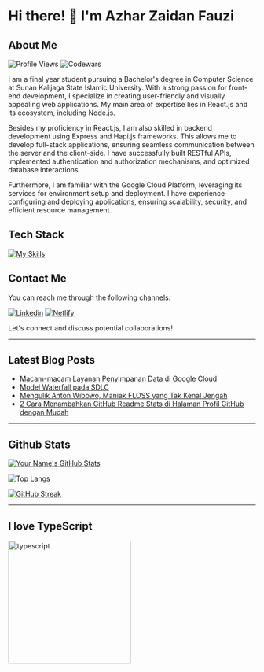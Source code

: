 # Hi there! 👋 I'm Azhar Zaidan Fauzi

## About Me
![Profile Views](https://komarev.com/ghpvc/?username=azhrzf&style=flat-square)
![Codewars](https://www.codewars.com/users/azhrzf/badges/micro)

I am a final year student pursuing a Bachelor's degree in Computer Science at Sunan Kalijaga State Islamic University. With a strong passion for front-end development, I specialize in creating user-friendly and visually appealing web applications. My main area of expertise lies in React.js and its ecosystem, including Node.js.

Besides my proficiency in React.js, I am also skilled in backend development using Express and Hapi.js frameworks. This allows me to develop full-stack applications, ensuring seamless communication between the server and the client-side. I have successfully built RESTful APIs, implemented authentication and authorization mechanisms, and optimized database interactions.

Furthermore, I am familiar with the Google Cloud Platform, leveraging its services for environment setup and deployment. I have experience configuring and deploying applications, ensuring scalability, security, and efficient resource management.

## Tech Stack

[![My Skills](https://skillicons.dev/icons?i=ts,react,nodejs,express,postgres,mongodb,gcp)](https://skillicons.dev)

## Contact Me

You can reach me through the following channels:

[![Linkedin](https://skillicons.dev/icons?i=linkedin)](https://www.linkedin.com/in/azhrzf)
[![Netlify](https://skillicons.dev/icons?i=netlify)](azhrzf.netlify.app)

Let's connect and discuss potential collaborations!

---
## Latest Blog Posts
<!-- BLOG-POST-LIST:START -->
- [Macam-macam Layanan Penyimpanan Data di Google Cloud](https://ziakode.com/layanan-penyimpanan-data-di-google-cloud/)
- [Model Waterfall pada SDLC](https://ziakode.com/model-waterfall-sdlc/)
- [Mengulik Anton Wibowo, Maniak FLOSS yang Tak Kenal Jengah](https://ziakode.com/anton-wibowo/)
- [2 Cara Menambahkan GitHub Readme Stats di Halaman Profil GitHub dengan Mudah](https://ziakode.com/menambahkan-github-readme-stats/)
<!-- BLOG-POST-LIST:END -->
---
## Github Stats

[![Your Name's GitHub Stats](https://github-readme-stats.vercel.app/api?username=azhrzf&show_icons=true&theme=radical)](https://github.com/azhrzf)

[![Top Langs](https://github-readme-stats.vercel.app/api/top-langs/?username=azhrzf&layout=compact&theme=radical)](https://github.com/azhrzf)

[![GitHub Streak](https://github-readme-streak-stats.herokuapp.com/?user=azhrzf&theme=radical)](https://github.com/azhrzf)

---
## I love TypeScript
<img src="https://raw.githubusercontent.com/cat-milk/Anime-Girls-Holding-Programming-Books/master/Typescript/Chito_Saving_Burning_Mastering_Typescript.png" alt="typescript" width="auto" height="250">

